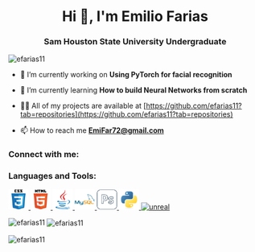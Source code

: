 <h1 align="center">Hi 👋, I'm Emilio Farias</h1>
<h3 align="center">Sam Houston State University Undergraduate</h3>

<p align="left"> <img src="https://komarev.com/ghpvc/?username=efarias11&label=Profile%20views&color=0e75b6&style=flat" alt="efarias11" /> </p>

- 🔭 I’m currently working on **Using PyTorch for facial recognition**

- 🌱 I’m currently learning **How to build Neural Networks from scratch**

- 👨‍💻 All of my projects are available at [https://github.com/efarias11?tab=repositories](https://github.com/efarias11?tab=repositories)

- 📫 How to reach me **EmiFar72@gmail.com**

<h3 align="left">Connect with me:</h3>
<p align="left">
</p>

<h3 align="left">Languages and Tools:</h3>
<p align="left"> <a href="https://www.w3schools.com/css/" target="_blank" rel="noreferrer"> <img src="https://raw.githubusercontent.com/devicons/devicon/master/icons/css3/css3-original-wordmark.svg" alt="css3" width="40" height="40"/> </a> <a href="https://www.w3.org/html/" target="_blank" rel="noreferrer"> <img src="https://raw.githubusercontent.com/devicons/devicon/master/icons/html5/html5-original-wordmark.svg" alt="html5" width="40" height="40"/> </a> <a href="https://www.java.com" target="_blank" rel="noreferrer"> <img src="https://raw.githubusercontent.com/devicons/devicon/master/icons/java/java-original.svg" alt="java" width="40" height="40"/> </a> <a href="https://www.mysql.com/" target="_blank" rel="noreferrer"> <img src="https://raw.githubusercontent.com/devicons/devicon/master/icons/mysql/mysql-original-wordmark.svg" alt="mysql" width="40" height="40"/> </a> <a href="https://www.photoshop.com/en" target="_blank" rel="noreferrer"> <img src="https://raw.githubusercontent.com/devicons/devicon/master/icons/photoshop/photoshop-line.svg" alt="photoshop" width="40" height="40"/> </a> <a href="https://www.python.org" target="_blank" rel="noreferrer"> <img src="https://raw.githubusercontent.com/devicons/devicon/master/icons/python/python-original.svg" alt="python" width="40" height="40"/> </a> <a href="https://unrealengine.com/" target="_blank" rel="noreferrer"> <img src="https://raw.githubusercontent.com/kenangundogan/fontisto/036b7eca71aab1bef8e6a0518f7329f13ed62f6b/icons/svg/brand/unreal-engine.svg" alt="unreal" width="40" height="40"/> </a> </p>

<p><img align="left" src="https://github-readme-stats.vercel.app/api/top-langs?username=efarias11&show_icons=true&locale=en&layout=compact" alt="efarias11" /></p>

<p>&nbsp;<img align="center" src="https://github-readme-stats.vercel.app/api?username=efarias11&show_icons=true&locale=en" alt="efarias11" /></p>

<p><img align="center" src="https://github-readme-streak-stats.herokuapp.com/?user=efarias11&" alt="efarias11" /></p>

